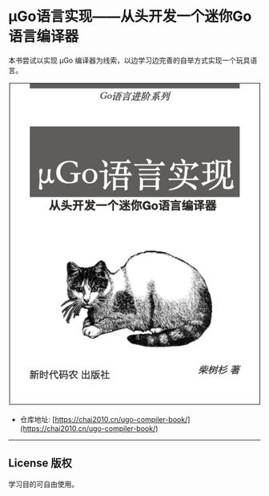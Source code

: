 # µGo语言实现——从头开发一个迷你Go语言编译器

本书尝试以实现 µGo 编译器为线索，以边学习边完善的自举方式实现一个玩具语言。

![](cover.png)

- 仓库地址: [https://chai2010.cn/ugo-compiler-book/](https://chai2010.cn/ugo-compiler-book/)

---

## License 版权

学习目的可自由使用。
